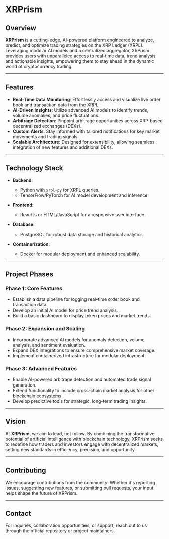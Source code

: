 
**XRPrism**
=============

**Overview**
------------

**XRPrism** is a cutting-edge, AI-powered platform engineered to analyze, predict, and optimize trading strategies on the XRP Ledger (XRPL). Leveraging modular AI models and a centralized aggregator, XRPrism provides users with unparalleled access to real-time data, trend analysis, and actionable insights, empowering them to stay ahead in the dynamic world of cryptocurrency trading.

* * * * *

**Features**
------------

-   **Real-Time Data Monitoring**: Effortlessly access and visualize live order book and transaction data from the XRPL.
-   **AI-Driven Insights**: Utilize advanced AI models to identify trends, volume anomalies, and price fluctuations.
-   **Arbitrage Detection**: Pinpoint arbitrage opportunities across XRP-based decentralized exchanges (DEXs).
-   **Custom Alerts**: Stay informed with tailored notifications for key market movements and trading signals.
-   **Scalable Architecture**: Designed for extensibility, allowing seamless integration of new features and additional DEXs.

* * * * *

**Technology Stack**
--------------------

-   **Backend**:

    -   Python with `xrpl-py` for XRPL queries.
    -   TensorFlow/PyTorch for AI model development and inference.
-   **Frontend**:

    -   React.js or HTML/JavaScript for a responsive user interface.
-   **Database**:

    -   PostgreSQL for robust data storage and historical analytics.
-   **Containerization**:

    -   Docker for modular deployment and enhanced scalability.

* * * * *

**Project Phases**
------------------

### **Phase 1: Core Features**

-   Establish a data pipeline for logging real-time order book and transaction data.
-   Develop an initial AI model for price trend analysis.
-   Build a basic dashboard to display token prices and market trends.

### **Phase 2: Expansion and Scaling**

-   Incorporate advanced AI models for anomaly detection, volume analysis, and sentiment evaluation.
-   Expand DEX integrations to ensure comprehensive market coverage.
-   Implement containerized infrastructure for modular deployment.

### **Phase 3: Advanced Features**

-   Enable AI-powered arbitrage detection and automated trade signal generation.
-   Extend functionality to include cross-chain market analysis for other blockchain ecosystems.
-   Develop predictive tools for strategic, long-term trading insights.

* * * * *

**Vision**
----------

At **XRPrism**, we aim to lead, not follow. By combining the transformative potential of artificial intelligence with blockchain technology, XRPrism seeks to redefine how traders and investors engage with decentralized markets, setting new standards in efficiency, precision, and opportunity.

* * * * *

**Contributing**
----------------

We encourage contributions from the community! Whether it's reporting issues, suggesting new features, or submitting pull requests, your input helps shape the future of XRPrism.

* * * * *

**Contact**
-----------

For inquiries, collaboration opportunities, or support, reach out to us through the official repository or project maintainers.

